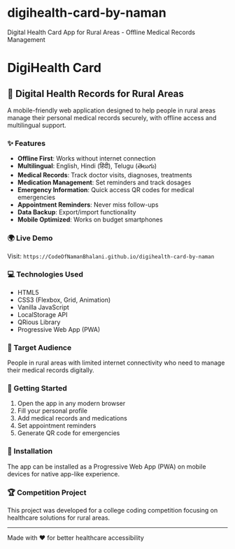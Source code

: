 # digihealth-card-by-naman
Digital Health Card App for Rural Areas - Offline Medical Records Management

# DigiHealth Card

## 🏥 Digital Health Records for Rural Areas

A mobile-friendly web application designed to help people in rural areas manage their personal medical records securely, with offline access and multilingual support.

### ✨ Features

- **Offline First**: Works without internet connection
- **Multilingual**: English, Hindi (हिंदी), Telugu (తెలుగు)
- **Medical Records**: Track doctor visits, diagnoses, treatments
- **Medication Management**: Set reminders and track dosages
- **Emergency Information**: Quick access QR codes for medical emergencies
- **Appointment Reminders**: Never miss follow-ups
- **Data Backup**: Export/import functionality
- **Mobile Optimized**: Works on budget smartphones

### 🌍 Live Demo

Visit: `https://CodeOfNamanBhalani.github.io/digihealth-card-by-naman`

### 💻 Technologies Used

- HTML5
- CSS3 (Flexbox, Grid, Animation)
- Vanilla JavaScript
- LocalStorage API
- QRious Library
- Progressive Web App (PWA)

### 🎯 Target Audience

People in rural areas with limited internet connectivity who need to manage their medical records digitally.

### 🚀 Getting Started

1. Open the app in any modern browser
2. Fill your personal profile
3. Add medical records and medications
4. Set appointment reminders
5. Generate QR code for emergencies

### 📱 Installation

The app can be installed as a Progressive Web App (PWA) on mobile devices for native app-like experience.

### 🏆 Competition Project

This project was developed for a college coding competition focusing on healthcare solutions for rural areas.

---
Made with ❤️ for better healthcare accessibility
